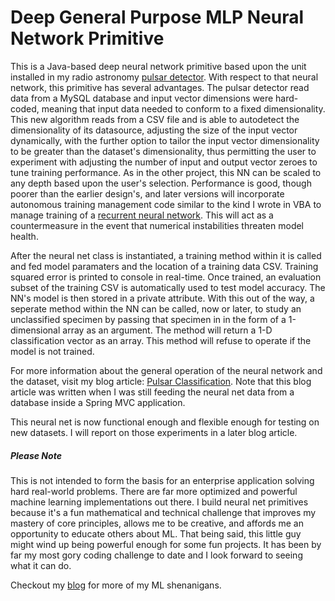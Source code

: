 # Deep General Purpose MLP Neural Network Primitive

This is a Java-based deep neural network primitive based upon the unit installed in my radio astronomy [pulsar detector](https://github.com/gwyche/nn_pulsar_classifier). With respect to that neural network, this primitive has several advantages. The pulsar detector read data from a MySQL database and input vector dimensions were hard-coded, meaning that input data needed to conform to a fixed dimensionality. This new algorithm reads from a CSV file and is able to autodetect the dimensionality of its datasource, adjusting the size of the input vector dynamically, with the further option to tailor the input vector dimensionality to be greater than the dataset's dimensionality, thus permitting the user to experiment with adjusting the number of input and output vector zeroes to tune training performance. As in the other project, this NN can be scaled to any depth based upon the user's selection. Performance is good, though poorer than the earlier design's, and later versions will incorporate autonomous training management code similar to the kind I wrote in VBA to manage training of a [recurrent neural network](https://gwyche.wordpress.com/2018/05/10/speech-synthesis-with-a-recurrent-neural-net-precursor/). This will act as a countermeasure in the event that numerical instabilities threaten model health. 

After the neural net class is instantiated, a training method within it is called and fed model paramaters and the location of a training data CSV. Training squared error is printed to console in real-time. Once trained, an evaluation subset of the training CSV is automatically used to test model accuracy. The NN's model is then stored in a private attribute. With this out of the way, a seperate method within the NN can be called, now or later, to study an unclassified specimen by passing that specimen in in the form of a 1-dimensional array as an argument. The method will return a 1-D classification vector as an array. This method will refuse to operate if the model is not trained.

For more information about the general operation of the neural network and the dataset, visit my blog article: [Pulsar Classification](https://gwyche.wordpress.com/2019/08/06/pulsar-classification/). Note that this blog article was written when I was still feeding the neural net data from a database inside a Spring MVC application.

This neural net is now functional enough and flexible enough for testing on new datasets. I will report on those experiments in a later blog article.


##### Please Note

This is not intended to form the basis for an enterprise application solving hard real-world problems. There are far more optimized and powerful machine learning implementations out there. I build neural net primitives because it's a fun mathematical and technical challenge that improves my mastery of core principles, allows me to be creative, and affords me an opportunity to educate others about ML. That being said, this little guy might wind up being powerful enough for some fun projects. It has been by far my most gory coding challenge to date and I look forward to seeing what it can do.

Checkout my [blog](https://gwyche.wordpress.com) for more of my ML shenanigans.

